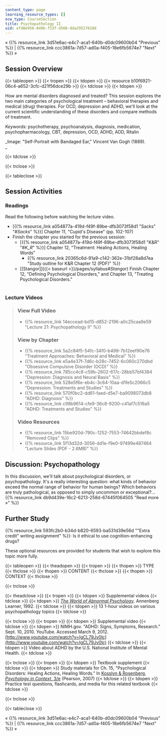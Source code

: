 ```yaml
---
content_type: page
learning_resource_types: []
ocw_type: CourseSection
title: Psychopathology II
uid: efd8e956-049b-f53f-d560-dda29527618d
---
```


« {{% resource_link 3d51e6ac-e4c7-aca1-640b-d0dc09600b04 "Previous" %}} | {{% resource_link ccc3861a-7d57-ad0a-f405-18e6fb5674e7 "Next" %}} »

Session Overview
----------------

{{< tableopen >}}
{{< tropen >}}
{{< tdopen >}}
{{< resource b10f6921-06c4-a652-3cfc-d21f56dce29b >}}
{{< tdclose >}}
{{< tdopen >}}


How are mental disorders diagnosed and treated? This session explores the two main categories of psychological treatment – behavioral therapies and medical (drug) therapies. For OCD, depression and ADHD, we'll look at the current scientific understanding of these disorders and compare methods of treatment.

_Keywords:_ psychotherapy, psychoanalysis, diagnosis, medication, psychopharmacology, CBT, depression, OCD, ADHD, ADD, Ritalin

_Image: "Self-Portrait with Bandaged Ear," Vincent Van Gogh (1889).  
_


{{< tdclose >}}

{{< trclose >}}

{{< tableclose >}}

Session Activities
------------------

### Readings

Read the following before watching the lecture video.

*   \[{{% resource_link a054877a-419d-f49f-89be-dfb3073f58d1 "Sacks" "#_Sacks_" %}}\] Chapter 11, "Cupid's Disease" (pp. 102-107)
*   Finish the chapter you started for the previous session:
    *   \[{{% resource_link a054877a-419d-f49f-89be-dfb3073f58d1 "K&R" "#_K_R_" %}}\] Chapter 12, "Treatment: Healing Actions, Healing Words"  
        *   {{% resource_link 20365c6d-91a9-c142-362e-31bf28a8d7ea "Study outline for K&R Chapter 12 (PDF)" %}}
    *   [\[Stangor\]]({{< baseurl >}}/pages/syllabus#_Stangor_) Finish Chapter 12, "Defining Psychological Disorders," and Chapter 13, "Treating Psychological Disorders."  
         

### Lecture Videos

> ### View Full Video
> 
> *   {{% resource_link 14eccead-bd15-d852-2196-a0c25caa9e59 "Lecture 21: Psychopathology II" %}}
> 
> ### View by Chapter
> 
> *   {{% resource_link 5a2c84f5-54fc-34f0-b498-7b12eef90e76 "Treatment Approaches: Behavioral and Medical" %}}
> *   {{% resource_link e5a4e37f-7d6c-b28c-7452-6c060c270dbd "Obsessive Compulsive Disorder (OCD)" %}}
> *   {{% resource_link 785cc4c8-c59b-2602-617c-28bb57bf4384 "Depression: Diagnosis and Neural Basis" %}}
> *   {{% resource_link 528e5f6e-eb4c-3c64-10aa-d1fe5c2066c5 "Depression: Treatments and Studies" %}}
> *   {{% resource_link 570f0bc2-dd61-faed-d5e7-ba9098073db8 "ADHD: Diagnosis" %}}
> *   {{% resource_link c98b9614-cfe9-36c8-9200-c41af7c516a5 "ADHD: Treatments and Studies" %}}
> 
> ### Video Resources
> 
> *   {{% resource_link 15be920d-790c-1252-7553-74642bbdef8c "Removed Clips" %}}
> *   {{% resource_link 5f13d32d-3056-dd1e-f9e0-97499e487464 "Lecture Slides (PDF - 2.6MB)" %}}

Discussion: Psychopathology
---------------------------

In this discussion, we'll talk about psychological disorders, or psychopathology. It's a really interesting question: what kinds of behavior exceed the normal range of behavior for human beings? Which behaviors are truly pathological, as opposed to simply uncommon or exceptional?… {{% resource_link db9d439e-16c2-6213-258d-67445f064505 "Read more »" %}}

Further Study
-------------

{{% resource_link 593fc2b0-b34d-b820-6593-ba531d39e56d "\"Extra credit\" writing assignment" %}}: Is it ethical to use cognition-enhancing drugs?

These optional resources are provided for students that wish to explore this topic more fully.

{{< tableopen >}}
{{< theadopen >}}
{{< tropen >}}
{{< thopen >}}
TYPE
{{< thclose >}}
{{< thopen >}}
CONTENT
{{< thclose >}}
{{< thopen >}}
CONTEXT
{{< thclose >}}

{{< trclose >}}

{{< theadclose >}}
{{< tropen >}}
{{< tdopen >}}
Supplemental videos
{{< tdclose >}}
{{< tdopen >}}
[_The World of Abnormal Psychology_](https://www.learner.org/series/the-world-of-abnormal-psychology/). Annenberg Learner, 1992.
{{< tdclose >}}
{{< tdopen >}}
13 1-hour videos on various psychopathology topics
{{< tdclose >}}

{{< trclose >}}
{{< tropen >}}
{{< tdopen >}}
Supplemental video
{{< tdclose >}}
{{< tdopen >}}
NIMH.gov. "ADHD: Signs, Symptoms, Research." Sept. 10, 2010. YouTube. Accessed March 9, 2012. [http://www.youtube.com/watch?v=IgCL79Jv0lc](http://www.youtube.com/watch?v=IgCL79Jv0lc)
{{< tdclose >}}
{{< tdopen >}}
Video about ADHD by the U.S. National Institute of Mental Health.
{{< tdclose >}}

{{< trclose >}}
{{< tropen >}}
{{< tdopen >}}
Textbook supplement
{{< tdclose >}}
{{< tdopen >}}
Study materials for Ch. 15, "Psychological Disorders: Healing Actions, Healing Words." In [Kosslyn & Rosenberg, _Psychology in Context_, 3/e](http://www.pearsonhighered.com/educator/product/Fundamentals-of-Psychology-in-Context/9780205507573.page) (Pearson, 2007)
{{< tdclose >}}
{{< tdopen >}}
Practice test questions, flashcards, and media for this related textbook
{{< tdclose >}}

{{< trclose >}}

{{< tableclose >}}

« {{% resource_link 3d51e6ac-e4c7-aca1-640b-d0dc09600b04 "Previous" %}} | {{% resource_link ccc3861a-7d57-ad0a-f405-18e6fb5674e7 "Next" %}} »